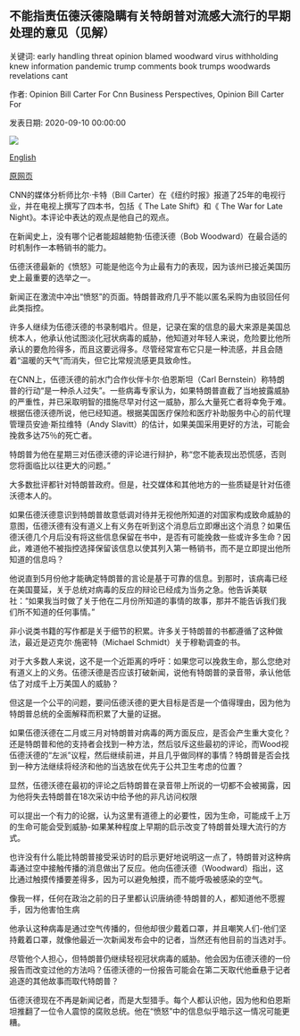 ## 不能指责伍德沃德隐瞒有关特朗普对流感大流行的早期处理的意见（见解）

关键词: early handling threat opinion blamed woodward virus withholding knew information pandemic trump comments book trumps woodwards revelations cant

作者: Opinion Bill Carter For Cnn Business Perspectives, Opinion Bill Carter For

发表日期: 2020-09-10 00:00:00

![](https://cdn.cnn.com/cnnnext/dam/assets/200910102310-bob-woodward-restricted-super-tease.jpg)

[English](Woodward%20can%27t%20be%20blamed%20for%20withholding%20revelations%20about%20Trump%27s%20early%20handling%20%28Opinion%29%20of%20the%20pandemic.md)

[原网页](https://edition.cnn.com/2020/09/10/perspectives/bob-woodward-rage-trump-covid-19-pandemic/index.html)

CNN的媒体分析师比尔·卡特（Bill Carter）在《纽约时报》报道了25年的电视行业，并在电视上撰写了四本书，包括《 The Late Shift》和《 The War for Late Night》。本评论中表达的观点是他自己的观点。

在新闻史上，没有哪个记者能超越鲍勃·伍德沃德（Bob Woodward）在最合适的时机制作一本畅销书的能力。

伍德沃德最新的《愤怒》可能是他迄今为止最有力的表现，因为该州已接近美国历史上最重要的选举之一。

新闻正在激流中冲出“愤怒”的页面。特朗普政府几乎不能以匿名采购为由驳回任何此类指控。

许多人继续为伍德沃德的书录制唱片。但是，记录在案的信息的最大来源是美国总统本人，他承认他试图淡化冠状病毒的威胁，他知道对年轻人来说，危险要比他所承认的要危险得多，而且这要远得多。尽管经常宣布它只是一种流感，并且会随着“温暖的天气”而消失，但它比常规流感更具致命性。

在CNN上，伍德沃德的前水门合作伙伴卡尔·伯恩斯坦（Carl Bernstein）称特朗普的行动“是一种杀人过失”。一些病毒专家认为，如果特朗普直截了当地披露威胁的严重性，并已采取明智的措施尽早对付这一威胁，那么大量死亡者将幸免于难。根据伍德沃德所说，他已经知道。根据美国医疗保险和医疗补助服务中心的前代理管理员安迪·斯拉维特（Andy Slavitt）的估计，如果美国采用更好的方法，可能会挽救多达75％的死亡者。

特朗普为他在星期三对伍德沃德的评论进行辩护，称“您不能表现出恐慌感，否则您将面临比以往更大的问题。”

大多数批评都针对特朗普政府。但是，社交媒体和其他地方的一些质疑是针对伍德沃德本人的。

如果伍德沃德意识到特朗普故意低调对待并无视他所知道的对国家构成致命威胁的意图，伍德沃德有没有道义上有义务在听到这个消息后立即爆出这个消息？如果伍德沃德几个月后没有将这些信息保留在书中，是否有可能挽救一些或许多生命？因此，难道他不被指控选择保留该信息以使其列入第一畅销书，而不是立即提出他所知道的信息吗？

他说直到5月份他才能确定特朗普的言论是基于可靠的信息。到那时，该病毒已经在美国蔓延，关于总统对病毒的反应的辩论已经成为当务之急。他告诉美联社：“如果我当时做了关于他在二月份所知道的事情的故事，那并不能告诉我们我们所不知道的任何事情。”

非小说类书籍的写作都是关于细节的积累。许多关于特朗普的书都遵循了这种做法，最近是迈克尔·施密特（Michael Schmidt）关于穆勒调查的书。

对于大多数人来说，这不是一个近距离的呼吁：如果您可以挽救生命，那么您绝对有道义上的义务。伍德沃德是否应该打破新闻，说他有特朗普的录音带，承认他低估了对成千上万美国人的威胁？

但这是一个公平的问题，要问伍德沃德的更大目标是否是一个值得理由，因为他为特朗普总统的全面解释而积累了大量的证据。

如果伍德沃德在二月或三月对特朗普对病毒的两方面反应，是否会产生重大变化？还是特朗普和他的支持者会找到一种方法，然后驳斥这些最初的评论，而Wood视伍德沃德的“左派”议程，然后继续前进，并且几乎做同样的事情？特朗普是否会找到一种方法继续将经济和他的当选放在优先于公共卫生考虑的位置？

显然，伍德沃德在最初的评论之后特朗普在录音带上所说的一切都不会被揭露，因为他将失去特朗普在18次采访中给予他的非凡访问权限

可以提出一个有力的论据，认为这里有道德上的必要性，因为生命，可能成千上万的生命可能会受到威胁-如果某种程度上早期的启示改变了特朗普处理大流行的方式。

也许没有什么能比特朗普接受采访时的启示更好地说明这一点了，特朗普对这种病毒通过空中接触传播的消息做出了反应。他向伍德沃德（Woodward）指出，这比通过触摸传播要差得多，因为可以避免触摸，而不能呼吸被感染的空气。

像我一样，任何在政治之前的日子里都认识唐纳德·特朗普的人，都知道他不愿握手，因为他害怕生病

他承认这种病毒是通过空气传播的，但他却很少戴着口罩，并且嘲笑人们-他们坚持戴着口罩，就像他最近一次新闻发布会中的记者，当然还有他目前的当选对手。

尽管他个人担心，但特朗普仍继续轻视冠状病毒的威胁。他会因为伍德沃德的一份报告而改变过他的方法吗？伍德沃德的一份报告可能会在第二天取代他垂悬于记者追逐的其他故事而取代特朗普？

伍德沃德现在不再是新闻记者，而是大型猎手。每个人都认识他，因为他和伯恩斯坦推翻了一位令人震惊的腐败总统。他在“愤怒”中的信息似乎暗示这一情况可能更糟。